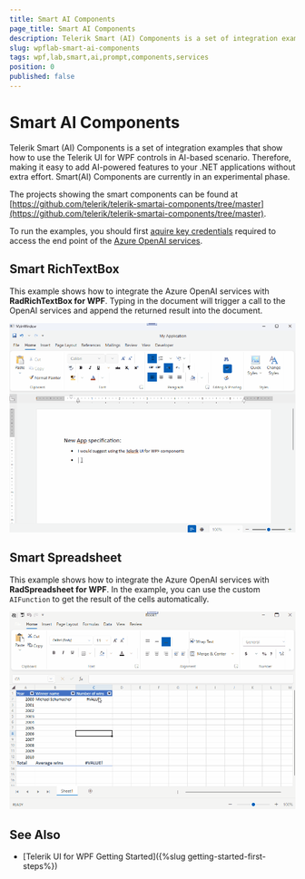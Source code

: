 ```yaml
---
title: Smart AI Components
page_title: Smart AI Components
description: Telerik Smart (AI) Components is a set of integration examples that show how to use the Telerik UI for WPF controls in AI-based scenario.
slug: wpflab-smart-ai-components
tags: wpf,lab,smart,ai,prompt,components,services
position: 0
published: false
---
```


# Smart AI Components

Telerik Smart (AI) Components is a set of integration examples that show how to use the Telerik UI for WPF controls in AI-based scenario. Therefore, making it easy to add AI-powered features to your .NET applications without extra effort. Smart(AI) Components are currently in an experimental phase.

The projects showing the smart components can be found at [https://github.com/telerik/telerik-smartai-components/tree/master](https://github.com/telerik/telerik-smartai-components/tree/master).

To run the examples, you should first [aquire key credentials](https://learn.microsoft.com/en-us/azure/ai-services/openai/reference#authentication) required to access the end point of the [Azure OpenAI services](https://learn.microsoft.com/en-us/azure/ai-services/openai/reference).

## Smart RichTextBox

This example shows how to integrate the Azure OpenAI services with __RadRichTextBox for WPF__. Typing in the document will trigger a call to the OpenAI services and append the returned result into the document.

![Gif showing how to use the Telerik WPF Smart RadRichTextBox application](images/wpflab-smart-ai-components-0.gif)

## Smart Spreadsheet

This example shows how to integrate the Azure OpenAI services with __RadSpreadsheet for WPF__. In the example, you can use the custom `AIFunction` to get the result of the cells automatically.

![Gif showing how to use the Telerik WPF Smart RadRichTextBox application](images/wpflab-smart-ai-components-1.gif)

## See Also  
* [Telerik UI for WPF Getting Started]({%slug getting-started-first-steps%})
